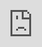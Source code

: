 ```yaml
---
layout: post2
title: 'El video que compartió Darwin Núñez con el grito de gol de un excompañero de Peñarol tras anotar para Uruguay'
description: 'El video que compartió Darwin Núñez con el grito de gol de un excompañero de Peñarol tras anotar para la selección de Uruguay'
category: noticias
image: 'https://media.elobservador.com.uy/p/c9b1db725e336f07ff4a62dcd597b86c/adjuntos/362/imagenes/100/512/0100512446/1000x0/smart/20240623-fbl-copa-america-2024-uru-pan-uruguays-forward-19-darwin-nunez-celebrates-scoring-his-teams-second-goal-during-the-conmebol-2024-copa-america-tournament-group-c-football-match-between-uruguay-and-panama-at-hard-rock-stadium-in-miami-f.jpg'
date: 2024-06-24T13:11:00:00 +2:00:00
date_es: '24 de junio  2024 - 13:11hs'
---
```


<html>
<img style='width: 100%' src='{{ page.image | prepend: base.url }}'>
<p><strong><a href="https://www.elobservador.com.uy/copa-america/video-el-inesperado-saludo-darwin-nunez-su-pareja-y-su-hijo-pleno-estadio-el-triunfo-uruguay-n5947670" rel="follow" target="_blank">Darwin Núñez</a></strong> volvió a ser fundamental para la selección de Uruguay y en un momento complicado del debut ante Panamá en esta Copa América 2024. Los celestes atravesaban un momento de zozobra luego de haber terminado 1-0 arriba el primer tiempo, hasta que apareció el goleador de Liverpool.</p><p>Un centro desde la derecha de Nicolás De la Cruz, derivó en un cabezazo de Maximiliano Araújo que dio en la espalda de un zaguero panameño.</p><p>Allí, <strong>la pelota derivó a <a class="agrupador" href="https://www.elobservador.com.uy/tag/darwin-nunez" rel="53">Darwin Núñez</a> quien de zurda y de volea, anotó el segundo para Uruguay, </strong>lo que le dio más aire a un equipo que lo necesitaba.</p><p>Luego del partido, y como informó <em>Referí</em>, <a href="https://www.elobservador.com.uy/copa-america/video-el-inesperado-saludo-darwin-nunez-su-pareja-y-su-hijo-pleno-estadio-el-triunfo-uruguay-n5947670" rel="follow" target="_blank">el goleador celeste se abrazó en pleno estadio con su pareja, la española Lorena Mañas, y con su hijo,</a> a quienes fue a buscar a la tribuna, previo a irse a los vestuarios.</p><p> <strong>Darwin lleva anotados nueve goles en los últimos seis encuentros</strong> defendiendo a la celeste de Marcelo Bielsa.</p><h2>El grito de gol de un excompañero de Peñarol a Darwin Núñez</h2><p>Cuando se dio ese gol del delantero de Liverpool, todo el mundo futbolero uruguayo en el país, celebró ese 2-0 transitorio.</p><p>Uno de ellos, <strong>fue Fabián Estoyanoff, quien compartió plantel y equipo con Darwin Núñez en 2019 </strong>cuando a los aurinegros los dirigía Diego López.</p><p>El Lolo estaba viendo el encuentro en su casa y con su pequeño hijo que jugaba cerca del televisor.</p><p><strong>"¡Darwin, Darwin!", gritó Estoyanoff </strong>en el momento del gol, mientras su hijo aparecía en la toma del video.</p><p>Este festejo fue replicado por Darwin Núñez, quien este mismo lunes celebra sus 25 años y lo hará en plena Copa América 2024 de Estados Unidos.</p><p><strong>Aquí puede verse el video:</strong></p><iframe allow="autoplay; fullscreen; picture-in-picture" allowfullscreen="" data-td-src-property="https://geo.dailymotion.com/player/xrvv4.html?video=x90v7i4" frameborder="0" height="100%" src="https://geo.dailymotion.com/player/xrvv4.html?video=x90v7i4" style="width:100%;height:100%;position:absolute;left:0;top:0;overflow:hidden;" width="100%"></iframe><div style='height: 30px;'><p></p>
<div style='height: 300px;'></div>
</html>
